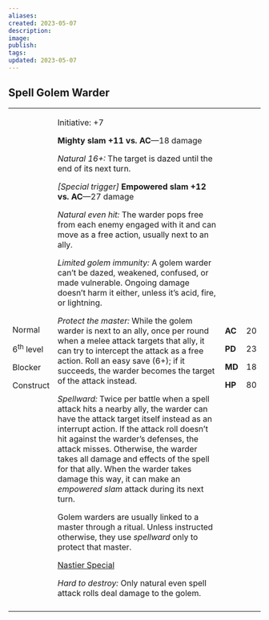 ```yaml
---
aliases: 
created: 2023-05-07
description: 
image: 
publish: 
tags: 
updated: 2023-05-07
---
```


## Spell Golem Warder

<table>
<colgroup>
<col style="width: 16%" />
<col style="width: 72%" />
<col style="width: 5%" />
<col style="width: 5%" />
</colgroup>
<tbody>
<tr class="odd">
<td><p>Normal</p>
<p>6<sup>th</sup> level</p>
<p>Blocker</p>
<p>Construct</p></td>
<td><p>Initiative: +7</p>
<p><strong>Mighty slam +11 vs. AC</strong>—18 damage</p>
<p><em>Natural 16+:</em> The target is dazed until the end of its next
turn.</p>
<p><em>[Special trigger]</em> <strong>Empowered slam +12 vs.
AC</strong>—27 damage</p>
<p><em>Natural even hit:</em> The warder pops free from each enemy
engaged with it and can move as a free action, usually next to an
ally.</p>
<p><em>Limited golem immunity:</em> A golem warder can’t be dazed,
weakened, confused, or made vulnerable. Ongoing damage doesn’t harm it
either, unless it’s acid, fire, or lightning.</p>
<p><em>Protect the master:</em> While the golem warder is next to an
ally, once per round when a melee attack targets that ally, it can try
to intercept the attack as a free action. Roll an easy save (6+); if it
succeeds, the warder becomes the target of the attack instead.</p>
<p><em>Spellward:</em> Twice per battle when a spell attack hits a
nearby ally, the warder can have the attack target itself instead as an
interrupt action. If the attack roll doesn’t hit against the warder’s
defenses, the attack misses. Otherwise, the warder takes all damage and
effects of the spell for that ally. When the warder takes damage this
way, it can make an <em>empowered slam</em> attack during its next
turn.</p>
<p>Golem warders are usually linked to a master through a ritual. Unless
instructed otherwise, they use <em>spellward</em> only to protect that
master.</p>
<p><u>Nastier Special</u></p>
<p><em>Hard to destroy:</em> Only natural even spell attack rolls deal
damage to the golem.</p></td>
<td><p><strong>AC</strong></p>
<p><strong>PD</strong></p>
<p><strong>MD</strong></p>
<p><strong>HP</strong></p></td>
<td><p>20</p>
<p>23</p>
<p>18</p>
<p>80</p></td>
</tr>
<tr class="even">
<td></td>
<td></td>
<td></td>
<td></td>
</tr>
</tbody>
</table>

